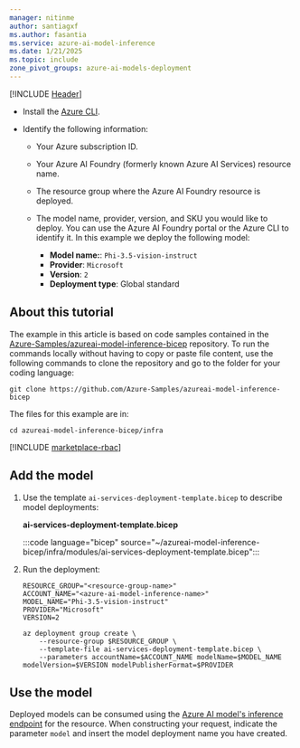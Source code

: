 ```yaml
---
manager: nitinme
author: santiagxf
ms.author: fasantia 
ms.service: azure-ai-model-inference
ms.date: 1/21/2025
ms.topic: include
zone_pivot_groups: azure-ai-models-deployment
---
```


[!INCLUDE [Header](intro.md)]

* Install the [Azure CLI](/cli/azure/).

* Identify the following information:

  * Your Azure subscription ID.

  * Your Azure AI Foundry (formerly known Azure AI Services) resource name.

  * The resource group where the Azure AI Foundry resource is deployed.

  * The model name, provider, version, and SKU you would like to deploy. You can use the Azure AI Foundry portal or the Azure CLI to identify it. In this example we deploy the following model:

    * **Model name:**: `Phi-3.5-vision-instruct`
    * **Provider**: `Microsoft`
    * **Version**: `2`
    * **Deployment type**: Global standard

## About this tutorial

The example in this article is based on code samples contained in the [Azure-Samples/azureai-model-inference-bicep](https://github.com/Azure-Samples/azureai-model-inference-bicep) repository. To run the commands locally without having to copy or paste file content, use the following commands to clone the repository and go to the folder for your coding language:

```azurecli
git clone https://github.com/Azure-Samples/azureai-model-inference-bicep
```

The files for this example are in:

```azurecli
cd azureai-model-inference-bicep/infra
```

[!INCLUDE [marketplace-rbac](../includes/configure-marketplace/rbac.md)]

## Add the model

1. Use the template `ai-services-deployment-template.bicep` to describe model deployments:

    __ai-services-deployment-template.bicep__

    :::code language="bicep" source="~/azureai-model-inference-bicep/infra/modules/ai-services-deployment-template.bicep":::

2. Run the deployment:

    ```azurecli
    RESOURCE_GROUP="<resource-group-name>"
    ACCOUNT_NAME="<azure-ai-model-inference-name>" 
    MODEL_NAME="Phi-3.5-vision-instruct"
    PROVIDER="Microsoft"
    VERSION=2
    
    az deployment group create \
        --resource-group $RESOURCE_GROUP \
        --template-file ai-services-deployment-template.bicep \
        --parameters accountName=$ACCOUNT_NAME modelName=$MODEL_NAME modelVersion=$VERSION modelPublisherFormat=$PROVIDER
    ```


## Use the model

Deployed models can be consumed using the [Azure AI model's inference endpoint](../../concepts/endpoints.md) for the resource. When constructing your request, indicate the parameter `model` and insert the model deployment name you have created.
